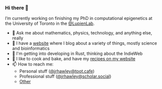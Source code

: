 ### Hi there 👋

I’m currently working on finishing my PhD in computational epigenetics at the University of Toronto in the [@LupienLab](https://github.com/LupienLab).

- 💬 Ask me about mathematics, physics, technology, and anything else, really
- 🔭 I have a [website](https://jrhawley.ca) where I blog about a variety of things, mostly science and bioinformatics
- 👯 I'm getting into developing in Rust, thinking about the IndieWeb
- 🍴 I like to cook and bake, and have my [recipes on my website](https://recipes.jrhawley.ca/)
- 📫 How to reach me:
  - Personal stuff ([@jrhawley@toot.cafe](https://toot.cafe/@jrhawley))
  - Professional stuff ([@jrhawley@scholar.social](https://scholar.social/@jrhawley))
  - [Other](https://keyoxide.org/9E9E188E5D9056038C844A6528DE9439BBB5C3DA)


